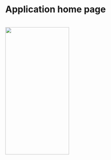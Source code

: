 # Application home page
#
<img src="https://github.com/ghassan-amreyah/Masroofe/assets/114358612/f9501b53-a4cf-47f3-98c1-46572ac34646" width="200" height="400" />
